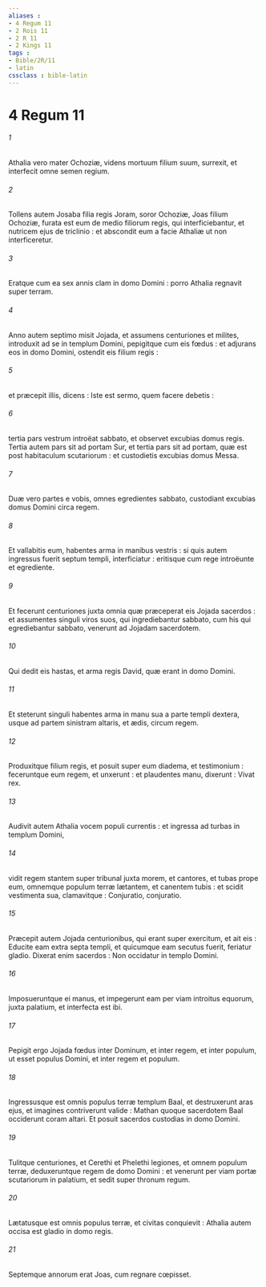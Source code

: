 ```yaml
---
aliases : 
- 4 Regum 11
- 2 Rois 11
- 2 R 11
- 2 Kings 11
tags : 
- Bible/2R/11
- latin
cssclass : bible-latin
---
```


# 4 Regum 11

###### 1
Athalia vero mater Ochoziæ, videns mortuum filium suum, surrexit, et interfecit omne semen regium.
###### 2
Tollens autem Josaba filia regis Joram, soror Ochoziæ, Joas filium Ochoziæ, furata est eum de medio filiorum regis, qui interficiebantur, et nutricem ejus de triclinio : et abscondit eum a facie Athaliæ ut non interficeretur.
###### 3
Eratque cum ea sex annis clam in domo Domini : porro Athalia regnavit super terram.
###### 4
Anno autem septimo misit Jojada, et assumens centuriones et milites, introduxit ad se in templum Domini, pepigitque cum eis fœdus : et adjurans eos in domo Domini, ostendit eis filium regis :
###### 5
et præcepit illis, dicens : Iste est sermo, quem facere debetis :
###### 6
tertia pars vestrum introëat sabbato, et observet excubias domus regis. Tertia autem pars sit ad portam Sur, et tertia pars sit ad portam, quæ est post habitaculum scutariorum : et custodietis excubias domus Messa.
###### 7
Duæ vero partes e vobis, omnes egredientes sabbato, custodiant excubias domus Domini circa regem.
###### 8
Et vallabitis eum, habentes arma in manibus vestris : si quis autem ingressus fuerit septum templi, interficiatur : eritisque cum rege introëunte et egrediente.
###### 9
Et fecerunt centuriones juxta omnia quæ præceperat eis Jojada sacerdos : et assumentes singuli viros suos, qui ingrediebantur sabbato, cum his qui egrediebantur sabbato, venerunt ad Jojadam sacerdotem.
###### 10
Qui dedit eis hastas, et arma regis David, quæ erant in domo Domini.
###### 11
Et steterunt singuli habentes arma in manu sua a parte templi dextera, usque ad partem sinistram altaris, et ædis, circum regem.
###### 12
Produxitque filium regis, et posuit super eum diadema, et testimonium : feceruntque eum regem, et unxerunt : et plaudentes manu, dixerunt : Vivat rex.
###### 13
Audivit autem Athalia vocem populi currentis : et ingressa ad turbas in templum Domini,
###### 14
vidit regem stantem super tribunal juxta morem, et cantores, et tubas prope eum, omnemque populum terræ lætantem, et canentem tubis : et scidit vestimenta sua, clamavitque : Conjuratio, conjuratio.
###### 15
Præcepit autem Jojada centurionibus, qui erant super exercitum, et ait eis : Educite eam extra septa templi, et quicumque eam secutus fuerit, feriatur gladio. Dixerat enim sacerdos : Non occidatur in templo Domini.
###### 16
Imposueruntque ei manus, et impegerunt eam per viam introitus equorum, juxta palatium, et interfecta est ibi.
###### 17
Pepigit ergo Jojada fœdus inter Dominum, et inter regem, et inter populum, ut esset populus Domini, et inter regem et populum.
###### 18
Ingressusque est omnis populus terræ templum Baal, et destruxerunt aras ejus, et imagines contriverunt valide : Mathan quoque sacerdotem Baal occiderunt coram altari. Et posuit sacerdos custodias in domo Domini.
###### 19
Tulitque centuriones, et Cerethi et Phelethi legiones, et omnem populum terræ, deduxeruntque regem de domo Domini : et venerunt per viam portæ scutariorum in palatium, et sedit super thronum regum.
###### 20
Lætatusque est omnis populus terræ, et civitas conquievit : Athalia autem occisa est gladio in domo regis.
###### 21
Septemque annorum erat Joas, cum regnare cœpisset.
